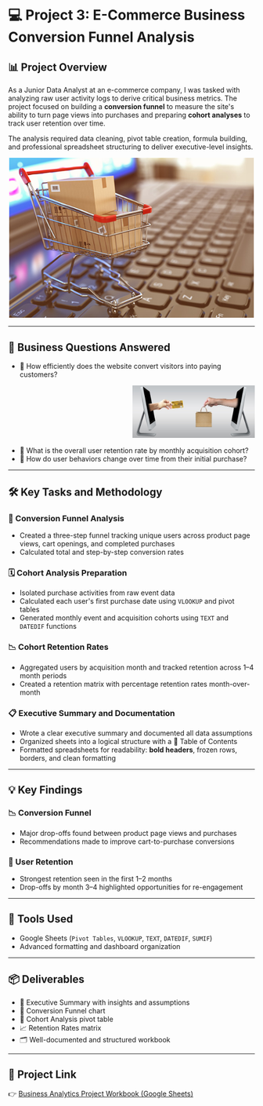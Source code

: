 # 💻 Project 3: E-Commerce Business Conversion Funnel Analysis

## 📊 Project Overview  
As a Junior Data Analyst at an e-commerce company, I was tasked with analyzing raw user activity logs to derive critical business metrics. The project focused on building a **conversion funnel** to measure the site's ability to turn page views into purchases and preparing **cohort analyses** to track user retention over time.

The analysis required data cleaning, pivot table creation, formula building, and professional spreadsheet structuring to deliver executive-level insights.

<p align="center">
  <img src="./3_1.PNG" width="500" alt="Conversion Funnel Chart">
</p>

---

## 🧠 Business Questions Answered  
- 🛒 How efficiently does the website convert visitors into paying customers?  <p align="right">
  <img src="./3_5.PNG" width="250" alt="Image description">
</p>

- 👥 What is the overall user retention rate by monthly acquisition cohort?  
- 🔁 How do user behaviors change over time from their initial purchase?

---

## 🛠️ Key Tasks and Methodology

### 🔻 Conversion Funnel Analysis  
- Created a three-step funnel tracking unique users across product page views, cart openings, and completed purchases  
- Calculated total and step-by-step conversion rates

### 🗓️ Cohort Analysis Preparation  
- Isolated purchase activities from raw event data  
- Calculated each user's first purchase date using `VLOOKUP` and pivot tables  
- Generated monthly event and acquisition cohorts using `TEXT` and `DATEDIF` functions

### 📉 Cohort Retention Rates  
- Aggregated users by acquisition month and tracked retention across 1–4 month periods  
- Created a retention matrix with percentage retention rates month-over-month

### 📋 Executive Summary and Documentation  
- Wrote a clear executive summary and documented all data assumptions  
- Organized sheets into a logical structure with a 📑 Table of Contents  
- Formatted spreadsheets for readability: **bold headers**, frozen rows, borders, and clean formatting

---

## 💡 Key Findings

### 📉 Conversion Funnel  
- Major drop-offs found between product page views and purchases  
- Recommendations made to improve cart-to-purchase conversions

### 🔄 User Retention  
- Strongest retention seen in the first 1–2 months  
- Drop-offs by month 3–4 highlighted opportunities for re-engagement

---

## 🧰 Tools Used  
- Google Sheets (`Pivot Tables`, `VLOOKUP`, `TEXT`, `DATEDIF`, `SUMIF`)  
- Advanced formatting and dashboard organization

---

## 📦 Deliverables  
- 📝 Executive Summary with insights and assumptions  
- 🔻 Conversion Funnel chart  
- 🧩 Cohort Analysis pivot table  
- 📈 Retention Rates matrix  
- 🗂️ Well-documented and structured workbook

---

## 🔗 Project Link  
👉 [Business Analytics Project Workbook (Google Sheets)](https://docs.google.com/spreadsheets/d/1oAUyNNN33sJlqYmQeiYw9qTYKIp4PnJaOq_iziPXiRw/edit?usp=sharing)
